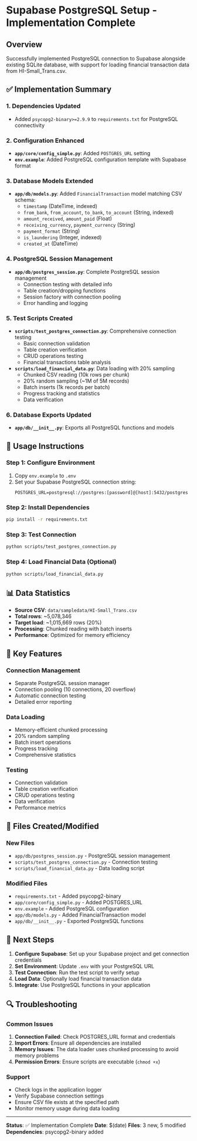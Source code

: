# Supabase PostgreSQL Setup - Implementation Complete

## Overview
Successfully implemented PostgreSQL connection to Supabase alongside existing SQLite database, with support for loading financial transaction data from HI-Small_Trans.csv.

## ✅ Implementation Summary

### 1. Dependencies Updated
- Added `psycopg2-binary>=2.9.9` to `requirements.txt` for PostgreSQL connectivity

### 2. Configuration Enhanced
- **`app/core/config_simple.py`**: Added `POSTGRES_URL` setting
- **`env.example`**: Added PostgreSQL configuration template with Supabase format

### 3. Database Models Extended
- **`app/db/models.py`**: Added `FinancialTransaction` model matching CSV schema:
  - `timestamp` (DateTime, indexed)
  - `from_bank`, `from_account`, `to_bank`, `to_account` (String, indexed)
  - `amount_received`, `amount_paid` (Float)
  - `receiving_currency`, `payment_currency` (String)
  - `payment_format` (String)
  - `is_laundering` (Integer, indexed)
  - `created_at` (DateTime)

### 4. PostgreSQL Session Management
- **`app/db/postgres_session.py`**: Complete PostgreSQL session management
  - Connection testing with detailed info
  - Table creation/dropping functions
  - Session factory with connection pooling
  - Error handling and logging

### 5. Test Scripts Created
- **`scripts/test_postgres_connection.py`**: Comprehensive connection testing
  - Basic connection validation
  - Table creation verification
  - CRUD operations testing
  - Financial transactions table analysis
- **`scripts/load_financial_data.py`**: Data loading with 20% sampling
  - Chunked CSV reading (10k rows per chunk)
  - 20% random sampling (~1M of 5M records)
  - Batch inserts (1k records per batch)
  - Progress tracking and statistics
  - Data verification

### 6. Database Exports Updated
- **`app/db/__init__.py`**: Exports all PostgreSQL functions and models

## 🚀 Usage Instructions

### Step 1: Configure Environment
1. Copy `env.example` to `.env`
2. Set your Supabase PostgreSQL connection string:
   ```
   POSTGRES_URL=postgresql://postgres:[password]@[host]:5432/postgres
   ```

### Step 2: Install Dependencies
```bash
pip install -r requirements.txt
```

### Step 3: Test Connection
```bash
python scripts/test_postgres_connection.py
```

### Step 4: Load Financial Data (Optional)
```bash
python scripts/load_financial_data.py
```

## 📊 Data Statistics
- **Source CSV**: `data/sampledata/HI-Small_Trans.csv`
- **Total rows**: ~5,078,346
- **Target load**: ~1,015,669 rows (20%)
- **Processing**: Chunked reading with batch inserts
- **Performance**: Optimized for memory efficiency

## 🔧 Key Features

### Connection Management
- Separate PostgreSQL session manager
- Connection pooling (10 connections, 20 overflow)
- Automatic connection testing
- Detailed error reporting

### Data Loading
- Memory-efficient chunked processing
- 20% random sampling
- Batch insert operations
- Progress tracking
- Comprehensive statistics

### Testing
- Connection validation
- Table creation verification
- CRUD operations testing
- Data verification
- Performance metrics

## 📁 Files Created/Modified

### New Files
- `app/db/postgres_session.py` - PostgreSQL session management
- `scripts/test_postgres_connection.py` - Connection testing
- `scripts/load_financial_data.py` - Data loading script

### Modified Files
- `requirements.txt` - Added psycopg2-binary
- `app/core/config_simple.py` - Added POSTGRES_URL
- `env.example` - Added PostgreSQL configuration
- `app/db/models.py` - Added FinancialTransaction model
- `app/db/__init__.py` - Exported PostgreSQL functions

## 🎯 Next Steps

1. **Configure Supabase**: Set up your Supabase project and get connection credentials
2. **Set Environment**: Update `.env` with your PostgreSQL URL
3. **Test Connection**: Run the test script to verify setup
4. **Load Data**: Optionally load financial transaction data
5. **Integrate**: Use PostgreSQL functions in your application

## 🔍 Troubleshooting

### Common Issues
1. **Connection Failed**: Check POSTGRES_URL format and credentials
2. **Import Errors**: Ensure all dependencies are installed
3. **Memory Issues**: The data loader uses chunked processing to avoid memory problems
4. **Permission Errors**: Ensure scripts are executable (`chmod +x`)

### Support
- Check logs in the application logger
- Verify Supabase connection settings
- Ensure CSV file exists at the specified path
- Monitor memory usage during data loading

---

**Status**: ✅ Implementation Complete
**Date**: $(date)
**Files**: 3 new, 5 modified
**Dependencies**: psycopg2-binary added
